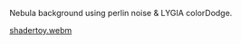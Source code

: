 
Nebula background using perlin noise & LYGIA colorDodge.

[shadertoy.webm](https://github.com/user-attachments/assets/3da034a6-1dc3-4824-aaf5-309de9db2c31)
